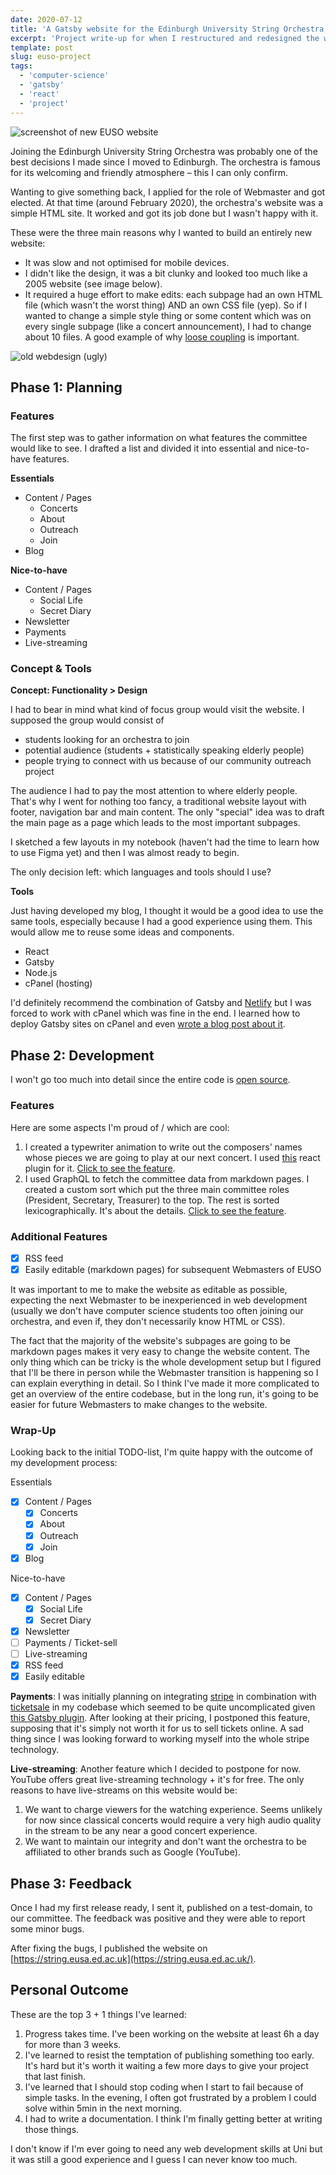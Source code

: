 ```yaml
---
date: 2020-07-12
title: 'A Gatsby website for the Edinburgh University String Orchestra'
excerpt: 'Project write-up for when I restructured and redesigned the website of the Edinburgh University String Orchestra. I used the Gatsby framework and cPanel to host the website.'
template: post
slug: euso-project
tags:
  - 'computer-science'
  - 'gatsby'
  - 'react'
  - 'project'
---
```


![screenshot of new EUSO website](../../images/euso-new.png)

Joining the Edinburgh University String Orchestra was probably one of the best decisions I made since I moved to Edinburgh. The orchestra is famous for its welcoming and friendly atmosphere – this I can only confirm.

Wanting to give something back, I applied for the role of Webmaster and got elected. At that time (around February 2020),
the orchestra's website was a simple HTML site. It worked and got its job done but I wasn't happy with it.

These were the three main reasons why I wanted to build an entirely new website:

- It was slow and not optimised for mobile devices.
- I didn't like the design, it was a bit clunky and looked too much like a 2005 website (see image below).
- It required a huge effort to make edits: each subpage had an own HTML file (which wasn't the worst thing) AND an own CSS file (yep). So if I wanted to change a simple style thing or some content which was on every single subpage (like a concert announcement), I had to change about 10 files. A good example of why [loose coupling](https://en.wikipedia.org/wiki/Loose_coupling) is important.

![old webdesign (ugly)](../../images/euso-old.png)

## Phase 1: Planning

### Features

The first step was to gather information on what features the committee would like to see. I drafted a list and divided it into essential and nice-to-have features.

**Essentials**

- Content / Pages
  - Concerts
  - About
  - Outreach
  - Join
- Blog

**Nice-to-have**

- Content / Pages
  - Social Life
  - Secret Diary
- Newsletter
- Payments
- Live-streaming

### Concept & Tools

**Concept: Functionality > Design**

I had to bear in mind what kind of focus group would visit the website. I supposed the group would consist of

- students looking for an orchestra to join
- potential audience (students + statistically speaking elderly people)
- people trying to connect with us because of our community outreach project

The audience I had to pay the most attention to where elderly people. That's why I went for nothing too fancy, a traditional website layout with footer, navigation bar and main content. The only "special" idea was to draft the main page as a page which leads to the most important subpages.

I sketched a few layouts in my notebook (haven't had the time to learn how to use Figma yet) and then I was almost ready to begin.

The only decision left: which languages and tools should I use?

**Tools**

Just having developed my blog, I thought it would be a good idea to use the same tools, especially because I had a good experience using them. This would allow me to reuse some ideas and components.

- React
- Gatsby
- Node.js
- cPanel (hosting)

I'd definitely recommend the combination of Gatsby and [Netlify]() but I was forced to work with cPanel which was fine in the end. I learned how to deploy Gatsby sites on cPanel and even [wrote a blog post about it](/deploy-gatsby-cpanel/).

## Phase 2: Development

I won't go too much into detail since the entire code is [open source](https://github.com/Edinburgh-University-String-Orchestra/euso-website).

### Features

Here are some aspects I'm proud of / which are cool:

1. I created a typewriter animation to write out the composers' names whose pieces we are going to play at our next concert. I used [this](https://github.com/ianbjorndilling/react-typewriter) react plugin for it. [Click to see the feature](https://string.eusa.ed.ac.uk/).
2. I used GraphQL to fetch the committee data from markdown pages. I created a custom sort which put the three main committee roles (President, Secretary, Treasurer) to the top. The rest is sorted lexicographically. It's about the details. [Click to see the feature](https://string.eusa.ed.ac.uk/committee/).

### Additional Features

- [x] RSS feed
- [x] Easily editable (markdown pages) for subsequent Webmasters of EUSO

It was important to me to make the website as editable as possible, expecting the next Webmaster to be inexperienced in web development (usually we don't have computer science students too often joining our orchestra, and even if, they don't necessarily know HTML or CSS).

The fact that the majority of the website's subpages are going to be markdown pages makes it very easy to change the website content. The only thing which can be tricky is the whole development setup but I figured that I'll be there in person while the Webmaster transition is happening so I can explain everything in detail. So I think I've made it more complicated to get an overview of the entire codebase, but in the long run, it's going to be easier for future Webmasters to make changes to the website.

### Wrap-Up

Looking back to the initial TODO-list, I'm quite happy with the outcome of my development process:

Essentials

- [x] Content / Pages
  - [x] Concerts
  - [x] About
  - [x] Outreach
  - [x] Join
- [x] Blog

Nice-to-have

- [x] Content / Pages
  - [x] Social Life
  - [x] Secret Diary
- [x] Newsletter
- [ ] Payments / Ticket-sell
- [ ] Live-streaming
- [x] RSS feed
- [x] Easily editable

**Payments**: I was initially planning on integrating [stripe]() in combination with [ticketsale]() in my codebase which seemed to be quite uncomplicated given [this Gatsby plugin](). After looking at their pricing, I postponed this feature, supposing that it's simply not worth it for us to sell tickets online. A sad thing since I was looking forward to working myself into the whole stripe technology.

**Live-streaming**: Another feature which I decided to postpone for now. YouTube offers great live-streaming technology + it's for free. The only reasons to have live-streams on this website would be:

1. We want to charge viewers for the watching experience. Seems unlikely for now since classical concerts would require a very high audio quality in the stream to be any near a good concert experience.
2. We want to maintain our integrity and don't want the orchestra to be affiliated to other brands such as Google (YouTube).

## Phase 3: Feedback

Once I had my first release ready, I sent it, published on a test-domain, to our committee. The feedback was positive and they were able to report some minor bugs.

After fixing the bugs, I published the website on [https://string.eusa.ed.ac.uk](https://string.eusa.ed.ac.uk/).

## Personal Outcome

These are the top 3 + 1 things I've learned:

1. Progress takes time. I've been working on the website at least 6h a day for more than 3 weeks.
2. I've learned to resist the temptation of publishing something too early. It's hard but it's worth it waiting a few more days to give your project that last finish.
3. I've learned that I should stop coding when I start to fail because of simple tasks. In the evening, I often got frustrated by a problem I could solve within 5min in the next morning.
4. I had to write a documentation. I think I'm finally getting better at writing those things.

I don't know if I'm ever going to need any web development skills at Uni but it was still a good experience and I guess I can never know too much.


